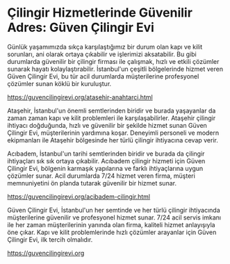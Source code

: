 # Çilingir Hizmetlerinde Güvenilir Adres: Güven Çilingir Evi

Günlük yaşamımızda sıkça karşılaştığımız bir durum olan kapı ve kilit sorunları, ani olarak ortaya çıkabilir ve işlerimizi aksatabilir. Bu gibi durumlarda güvenilir bir çilingir firması ile çalışmak, hızlı ve etkili çözümler sunarak hayatı kolaylaştırabilir. İstanbul'un çeşitli bölgelerinde hizmet veren Güven Çilingir Evi, bu tür acil durumlarda müşterilerine profesyonel çözümler sunan köklü bir kuruluştur.

https://guvencilingirevi.org/atasehir-anahtarci.html

Ataşehir, İstanbul'un önemli semtlerinden biridir ve burada yaşayanlar da zaman zaman kapı ve kilit problemleri ile karşılaşabilirler. Ataşehir çilingir ihtiyacı doğduğunda, hızlı ve güvenilir bir şekilde hizmet sunan Güven Çilingir Evi, müşterilerinin yardımına koşar. Deneyimli personeli ve modern ekipmanları ile Ataşehir bölgesinde her türlü çilingir ihtiyacına cevap verir.

Acıbadem, İstanbul'un tarihi semtlerinden biridir ve burada da çilingir ihtiyaçları sık sık ortaya çıkabilir. Acıbadem çilingir hizmeti için Güven Çilingir Evi, bölgenin karmaşık yapılarına ve farklı ihtiyaçlarına uygun çözümler sunar. Acil durumlarda 7/24 hizmet veren firma, müşteri memnuniyetini ön planda tutarak güvenilir bir hizmet sunar.

https://guvencilingirevi.org/acibadem-cilingir.html

Güven Çilingir Evi, İstanbul'un her semtinde ve her türlü çilingir ihtiyacında müşterilerine güvenilir ve profesyonel hizmet sunar. 7/24 acil servis imkanı ile her zaman müşterilerinin yanında olan firma, kaliteli hizmet anlayışıyla öne çıkar. Kapı ve kilit problemlerinde hızlı çözümler arayanlar için Güven Çilingir Evi, ilk tercih olmalıdır.

https://guvencilingirevi.org


